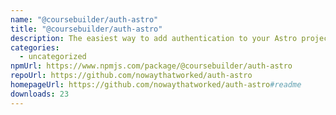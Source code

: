 ```yaml
---
name: "@coursebuilder/auth-astro"
title: "@coursebuilder/auth-astro"
description: The easiest way to add authentication to your Astro project!
categories:
  - uncategorized
npmUrl: https://www.npmjs.com/package/@coursebuilder/auth-astro
repoUrl: https://github.com/nowaythatworked/auth-astro
homepageUrl: https://github.com/nowaythatworked/auth-astro#readme
downloads: 23
---
```

